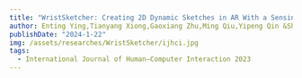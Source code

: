 ```yaml
---
title: "WristSketcher: Creating 2D Dynamic Sketches in AR With a Sensing Wristband"
author: Enting Ying,Tianyang Xiong,Gaoxiang Zhu,Ming Qiu,Yipeng Qin &Shihui Guo
publishDate: "2024-1-22"
img: /assets/researches/WristSketcher/ijhci.jpg
tags:
  - International Journal of Human–Computer Interaction 2023
---
```


<p align="center"></p>